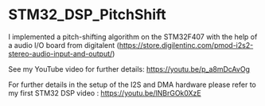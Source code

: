 # STM32_DSP_PitchShift

I implemented a pitch-shifting algorithm on the STM32F407 with the help of a audio I/O board from digitalent (https://store.digilentinc.com/pmod-i2s2-stereo-audio-input-and-output/)

See my YouTube video for further details: https://youtu.be/p_a8mDcAvOg

For further details in the setup of the I2S and DMA hardware please refer to my first STM32 DSP video : https://youtu.be/lNBrGOk0XzE
